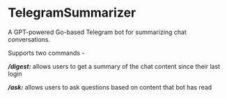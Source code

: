# TelegramSummarizer

A GPT-powered Go-based Telegram bot for summarizing chat conversations.

Supports two commands -

***/digest:*** allows users to get a summary of the chat content since their last login

***/ask:*** allows users to ask questions based on content that bot has read
